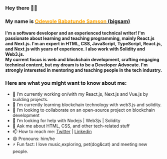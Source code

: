 ### Hey there 👋🏾
<h3> My name is <a href="https://x.com/big_sam29"><span style="color: orange;"> Odewole Babatunde Samson</span> (bigsam)</a></h3>

<h4>
I'm a software developer and an experienced technical writer! I'm passionate about learning and teaching programming, mainly React.js and Next.js. I'm an expert in HTML, CSS, JavaScript, TypeScript, React.js, and Next.js with years of experience. I also work with Solidity and Web3.js.<br> My current focus is web and blockchain development, crafting engaging technical content, but my dream is to be a Developer Advocate.  I'm strongly interested in mentoring and teaching people in the tech industry.
</h4>

<h3>
Here are what you might want to know about me:
</h3>

- 🔭 I’m currently working on/with my React.js, Next.js and Vue.js by building projects.
- 🌱 I’m currently learning blockchain technology with web3.js and solidity.
- 👯 I’m looking to collaborate on an open-source project on blockchain development
- 🤔 I’m looking for help with Nodejs | Web3js | Solidity
- 💬 Ask me about HTML, CSS, and other tech-related stuff
- 📫 How to reach me: <a href="http://twitter.com/big_sam29">Twitter</a> | <a href="https://www.linkedin.com/in/babatunde-samson">Linkedin</a> 
- 😄 Pronouns: him/he
- ⚡ Fun fact: I love music,exploring, pet(dog&cat) and meeting new people.

